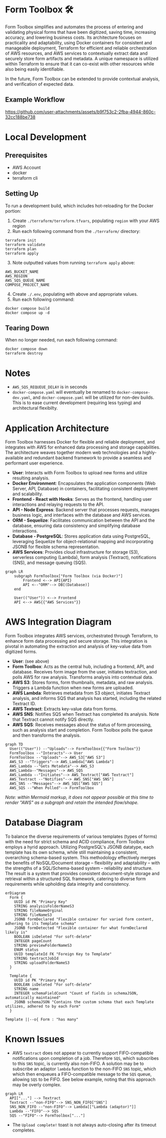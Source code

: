 # Form Toolbox 🛠️

Form Toolbox simplifies and automates the process of entering and validating physical forms that have been digitized, saving time, increasing accuracy, and lowering business costs. Its architecture focuses on practicality and adaptability, using Docker containers for consistent and manageable deployment, Terraform for efficient and reliable orchestration of AWS resources, and AWS services to contextually extract data and securely store form artifacts and metadata. A unique namespace is utilized within Terraform to ensure that it can co-exist with other resources while also being easily identifiable.

In the future, Form Toolbox can be extended to provide contextual analysis, and verification of expected data.

## Example Workflow

https://github.com/user-attachments/assets/b9f753c2-2fba-4944-860c-32cc188be738

# Local Development

## Prerequisites

- AWS Account
- docker
- terraform cli

## Setting Up

To run a development build, which includes hot-reloading for the Docker portion:

1. Create `./terraform/terraform.tfvars`, populating `region`  with your AWS region
2. Run each following command from the `./terraform/` directory:
```
terraform init
terraform validate
terraform plan
terraform apply
```
3. Note outputted values from running `terraform apply` above:
```
AWS_BUCKET_NAME
AWS_REGION
AWS_SQS_QUEUE_NAME
COMPOSE_PROJECT_NAME
```
4. Create `./.env`, populating with above and appropriate values.
5. Run each following command:
```
docker compose build
docker compose up -d
```

## Tearing Down

When no longer needed, run each following command:

```
docker compose down
terraform destroy
```

# Notes

- `AWS_SQS_REQUEUE_DELAY` is in seconds
- `docker-compose.yaml` will eventually be renamed to `docker-compose-dev.yaml`, and `docker-compose.yaml` will be utilized for non-dev builds. This is to ease current development (requiring less typing) and architectural flexibilty.

# Application Architecture

Form Toolbox harnesses Docker for flexible and reliable deployment, and integrates with AWS for enhanced data processing and storage capabilities. The architecture weaves together modern web technologies and a highly-available and redundant backend framework to provide a seamless and performant user experience.

- **User**: Interacts with Form Toolbox to upload new forms and utilize resulting analysis.
- **Docker Environment**: Encapsulates the application components (Web Server, API, Database) in containers, facilitating consistent deployment and scalability.
- **Frontend - React with Hooks**: Serves as the frontend, handling user interactions and relaying requests to the API.
- **API - Node Express**: Backend server that processes requests, manages business logic, and interfaces with the database and AWS services.
- **ORM - Sequelize**: Facilitates communication between the API and the database, ensuring data consistency and simplifying database interactions.
- **Database - PostgreSQL**: Stores application data using PostgreSQL, leveraging Sequelize for object-relational mapping and incorporating JSONB for flexible schema representation.
- **AWS Services**: Provides cloud infrastructure for storage (S3), serverless computing (Lambda), form analysis (Textract), notifications (SNS), and message queuing (SQS).


```mermaid
graph LR
    subgraph FormToolbox["Form Toolbox (via Docker)"]
        Frontend <--> API{API}
        API <--"ORM"--> DB[(Database)]
    end

    User(("User")) <--> Frontend
    API <--> AWS{{"AWS Services"}}
```

# AWS Integration Diagram

Form Toolbox integrates AWS services, orchestrated through Terraform, to enhance form data processing and secure storage. This integration is pivotal in automating the extraction and analysis of key-value data from digitized forms.

- **User**: (see above)
- **Form Toolbox**: Acts as the central hub, including a frontend, API, and database. Receives form image from the user, initiates textraction, and polls AWS for raw analysis. Transforms analysis into contextual data.
- **AWS S3**: Stores forms, form thumbnails, metadata, and raw analysis. Triggers a Lambda function when new forms are uploaded.
- **AWS Lambda**: Retrieves metadata from S3 object, initiates Textract analysis, and informs SQS that analysis has started, including the related Textract ID.
- **AWS Textract**: Extracts key-value data from forms.
- **AWS SNS**: Notifies SQS when Textract has completed its analysis. Note that Textract cannot notify SQS directly.
- **AWS SQS**: Receives messages about the status of form processing, such as analysis start and completion. Form Toolbox polls the queue and then transforms the analysis.

```mermaid
graph TD
  User(("User")) --"Uploads"--> FormToolbox{{"Form Toolbox"}}
  FormToolbox --"Interacts"--> User
  FormToolbox --"Uploads"--> AWS_S3["AWS S3"]
  AWS_S3 --"Triggers"--> AWS_Lambda["AWS Lambda"]
  AWS_Lambda --"Gets Metadata"--> AWS_S3
  AWS_Lambda--"Messages"--> AWS_SQS
  AWS_Lambda --"Initiates"--> AWS_Textract["AWS Textract"]
  AWS_Textract --"Notifies"--> AWS_SNS["AWS SNS"]
  AWS_SNS --"Messages"--> AWS_SQS["AWS SQS"]
  AWS_SQS --"When Polled"--> FormToolbox
```

*Note: within Mermaid markup, it does not appear possible at this time to render "AWS" as a subgraph and retain the intended flow/shape.*

# Database Diagram

To balance the diverse requirements of various templates (types of forms) with the need for strict schema and ACID compliance, Form Toolbox employs a hyrid approach. Utilizing PostgreSQL's JSONB datatype, each template has its own schema, while still maintaining a consistent, overarching schema-based system. This methodology effectively merges the benefits of NoSQL/Document storage – flexibility and adaptability – with the strengths of a SQL/Schema-based system – reliability and structure. The result is a system that provides consistent document-style storage and retrieval within a structured SQL framework, catering to diverse form requirements while upholding data integrity and consistency.

```mermaid
erDiagram
  Form {
    UUID id PK "Primary Key"
    STRING analysisFolderNameS3
    STRING fileNameOrginal
    STRING fileNameS3
    JSONB formDeclared "Flexible container for varied form content, adhering to its Template schema"
    JSONB formDetected "Flexible container for what formDeclared likely is"
    BOOLEAN isDeleted "For soft-delete"
    INTEGER pageCount
    STRING previewFolderNameS3
    ENUM status
    UUID templateId FK "Foreign Key to Template"
    STRING textractJobId
    STRING uploadFolderNameS3
  }

  Template {
    UUID id PK "Primary Key"
    BOOLEAN isDeleted "For soft-delete"
    STRING name
    INTEGER schemaFieldCount "Count of fields in schemaJSON, automatically maintained"
    JSONB schemaJSON "Contains the custom schema that each Template utilizes, adhered to by each Form"
  }

Template ||--o{ Form : "has many"
```

# Known Issues

- AWS `textract` does not appear to currently support FIFO-compatible notifications upon completion of a job. Therefore `SQS`, which subscribes to this `SNS` topic, is currently also non-FIFO. A solution may be to subscribe an adaptor `lambda` function to the non-FIFO `SNS` topic, which which then enqueues a FIFO-compatible message to the `SQS` queue, allowing `SQS` to be FIFO. See below example, noting that this approach may be overly complex.

```mermaid
graph LR
  API["..."] --> Textract
  Textract --"non-FIFO"--> SNS_NON_FIFO["SNS"]
  SNS_NON_FIFO --"non-FIFO"--> Lambda[["Lambda (adaptor)"]]
  Lambda --"FIFO"--> SQS
  SQS --"FIFO"--> FormToolbox["..."]
```
- The `Upload complete!` toast is not always auto-closing after its timeout completes.
